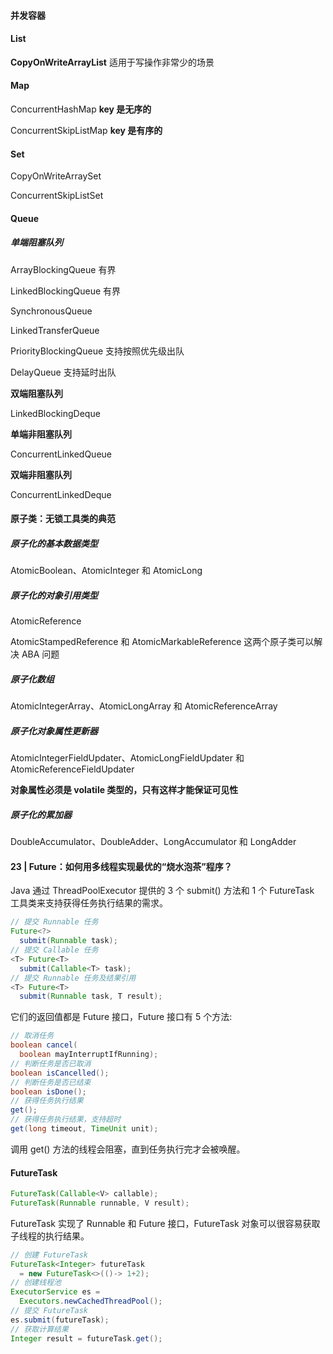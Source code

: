 #### 并发容器

#### List

**CopyOnWriteArrayList**  适用于写操作非常少的场景



#### Map

ConcurrentHashMap  **key 是无序的**

ConcurrentSkipListMap **key 是有序的**

#### Set

CopyOnWriteArraySet 

ConcurrentSkipListSet

#### Queue

##### **单端阻塞队列**

ArrayBlockingQueue  有界

LinkedBlockingQueue 有界

SynchronousQueue

LinkedTransferQueue 

PriorityBlockingQueue  支持按照优先级出队

DelayQueue 支持延时出队

**双端阻塞队列**

LinkedBlockingDeque

**单端非阻塞队列**

 ConcurrentLinkedQueue

**双端非阻塞队列**

 ConcurrentLinkedDeque

#### 原子类：无锁工具类的典范

##### 原子化的基本数据类型

AtomicBoolean、AtomicInteger 和 AtomicLong

##### 原子化的对象引用类型

 AtomicReference

AtomicStampedReference 和 AtomicMarkableReference 这两个原子类可以解决 ABA 问题

##### 原子化数组

AtomicIntegerArray、AtomicLongArray 和 AtomicReferenceArray

##### 原子化对象属性更新器

 AtomicIntegerFieldUpdater、AtomicLongFieldUpdater 和 AtomicReferenceFieldUpdater

**对象属性必须是 volatile 类型的，只有这样才能保证可见性**

##### 原子化的累加器

DoubleAccumulator、DoubleAdder、LongAccumulator 和 LongAdder

#### 23 | Future：如何用多线程实现最优的“烧水泡茶”程序？

Java 通过 ThreadPoolExecutor 提供的 3 个 submit() 方法和 1 个 FutureTask 工具类来支持获得任务执行结果的需求。

```java
// 提交 Runnable 任务
Future<?> 
  submit(Runnable task);
// 提交 Callable 任务
<T> Future<T> 
  submit(Callable<T> task);
// 提交 Runnable 任务及结果引用  
<T> Future<T> 
  submit(Runnable task, T result);

```

它们的返回值都是 Future 接口，Future 接口有 5 个方法:

```java
// 取消任务
boolean cancel(
  boolean mayInterruptIfRunning);
// 判断任务是否已取消  
boolean isCancelled();
// 判断任务是否已结束
boolean isDone();
// 获得任务执行结果
get();
// 获得任务执行结果，支持超时
get(long timeout, TimeUnit unit);

```

调用 get() 方法的线程会阻塞，直到任务执行完才会被唤醒。

#### FutureTask 

```java
FutureTask(Callable<V> callable);
FutureTask(Runnable runnable, V result);

```

FutureTask 实现了 Runnable 和 Future 接口，FutureTask 对象可以很容易获取子线程的执行结果。

```java
// 创建 FutureTask
FutureTask<Integer> futureTask
  = new FutureTask<>(()-> 1+2);
// 创建线程池
ExecutorService es = 
  Executors.newCachedThreadPool();
// 提交 FutureTask 
es.submit(futureTask);
// 获取计算结果
Integer result = futureTask.get();

```

